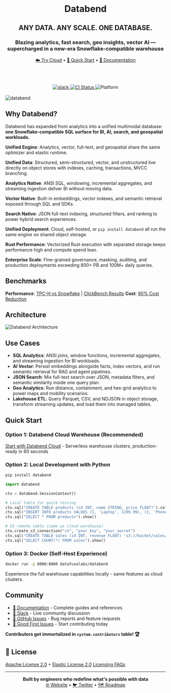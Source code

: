 <h1 align="center">Databend</h1>
<h2 align="center">ANY DATA. ANY SCALE. ONE DATABASE.</h2>
<h3 align="center">Blazing analytics, fast search, geo insights, vector AI — supercharged in a new-era Snowflake-compatible warehouse</h3>

<div align="center">

<a href="https://databend.com/">☁️ Try Cloud</a> •
<a href="#quick-start">🚀 Quick Start</a> •
<a href="https://docs.databend.com/">📖 Documentation</a>

<br><br>

<a href="https://link.databend.com/join-slack">
<img src="https://img.shields.io/badge/slack-databend-0abd59?logo=slack" alt="slack" />
</a>
<a href="https://github.com/databendlabs/databend/actions/workflows/release.yml">
<img src="https://img.shields.io/github/actions/workflow/status/datafuselabs/databend/release.yml?branch=main" alt="CI Status" />
</a>
<img src="https://img.shields.io/badge/Platform-Linux%2C%20macOS%2C%20ARM-green.svg?style=flat" alt="Platform" />

</div>

<br>

<img src="https://github.com/user-attachments/assets/4c288d5c-9365-44f7-8cde-b2c7ebe15622" alt="databend" />

## Why Databend?

Databend has expanded from analytics into a unified multimodal database: **one Snowflake-compatible SQL surface for BI, AI, search, and geospatial workloads.**

**Unified Engine**: Analytics, vector, full-text, and geospatial share the same optimizer and elastic runtime.

**Unified Data**: Structured, semi-structured, vector, and unstructured live directly on object stores with indexes, caching, transactions, MVCC branching.

**Analytics Native**: ANSI SQL, windowing, incremental aggregates, and streaming ingestion deliver BI without moving data.

**Vector Native**: Built-in embeddings, vector indexes, and semantic retrieval exposed through SQL and SDKs.

**Search Native**: JSON full-text indexing, structured filters, and ranking to power hybrid search experiences.

**Unified Deployment**: Cloud, self-hosted, or `pip install databend` all run the same engine on shared object storage.

**Rust Performance**: Vectorized Rust execution with separated storage keeps performance high and compute spend lean.

**Enterprise Scale**: Fine-grained governance, masking, auditing, and production deployments exceeding 800+ PB and 100M+ daily queries.

## Benchmarks

**Performance**: [TPC-H vs Snowflake](https://docs.databend.com/guides/benchmark/tpch) | [ClickBench Results](https://www.databend.com/blog/category-product/clickbench-databend-top)
**Cost**: [90% Cost Reduction](https://docs.databend.com/guides/benchmark/data-ingest)

## Architecture

![Databend Architecture](https://github.com/databendlabs/databend/assets/172204/68b1adc6-0ec1-41d4-9e1d-37b80ce0e5ef)


## Use Cases

- **SQL Analytics**: ANSI joins, window functions, incremental aggregates, and streaming ingestion for BI workloads.
- **AI Vector**: Persist embeddings alongside facts, index vectors, and run semantic retrieval for RAG and agent pipelines.
- **JSON Search**: Mix full-text search over JSON, metadata filters, and semantic similarity inside one query plan.
- **Geo Analytics**: Run distance, containment, and hex-grid analytics to power maps and mobility scenarios.
- **Lakehouse ETL**: Query Parquet, CSV, and NDJSON in object storage, transform streaming updates, and load them into managed tables.

## Quick Start

### Option 1: Databend Cloud Warehouse (Recommended)
[Start with Databend Cloud](https://docs.databend.com/guides/cloud/) - Serverless warehouse clusters, production-ready in 60 seconds

### Option 2: Local Development with Python
```bash
pip install databend
```

```python
import databend

ctx = databend.SessionContext()

# Local table for quick testing
ctx.sql("CREATE TABLE products (id INT, name STRING, price FLOAT)").collect()
ctx.sql("INSERT INTO products VALUES (1, 'Laptop', 1299.99), (2, 'Phone', 899.50)").collect()
ctx.sql("SELECT * FROM products").show()

# S3 remote table (same as cloud warehouse)
ctx.create_s3_connection("s3", "your_key", "your_secret")
ctx.sql("CREATE TABLE sales (id INT, revenue FLOAT) 's3://bucket/sales/' CONNECTION=(connection_name='s3')").collect()
ctx.sql("SELECT COUNT(*) FROM sales").show()
```

### Option 3: Docker (Self-Host Experience)
```bash
docker run -p 8000:8000 datafuselabs/databend
```
Experience the full warehouse capabilities locally - same features as cloud clusters.

## Community

- [📖 Documentation](https://docs.databend.com/) - Complete guides and references
- [💬 Slack](https://link.databend.com/join-slack) - Live community discussion
- [🐛 GitHub Issues](https://github.com/databendlabs/databend/issues) - Bug reports and feature requests
- [🎯 Good First Issues](https://link.databend.com/i-m-feeling-lucky) - Start contributing today

**Contributors get immortalized in `system.contributors` table! 🏆**

## 📄 License

[Apache License 2.0](licenses/Apache-2.0.txt) + [Elastic License 2.0](licenses/Elastic.txt)
[Licensing FAQs](https://docs.databend.com/guides/products/dee/license)

---

<div align="center">
<strong>Built by engineers who redefine what's possible with data</strong><br>
<a href="https://databend.com">🌐 Website</a> •
<a href="https://x.com/DatabendLabs">🐦 Twitter</a> •
<a href="https://github.com/databendlabs/databend/issues/14167">🗺️ Roadmap</a>
</div>
